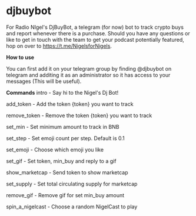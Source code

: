 # djbuybot
For Radio NIgel's DjBuyBot, a telegram (for now) bot to track crypto buys and report whenever there is a purchase. Should you have any questions or like to get in touch with the team to get your podcast potentially featured, hop on over to https://t.me/NigelsforNigels.

**How to use**

You can first add it on your telegram group by finding @djbuybot on telegram and additing it as an administrator so it has access to your messages (This will be useful).

**Commands**
intro - Say hi to the Nigel's Dj Bot!


add_token - Add the token {token} you want to track


remove_token - Remove the token {token} you want to track


set_min - Set minimum amount to track in BNB


set_step - Set emoji count per step. Default is 0.1


set_emoji - Choose which emoji you like


set_gif - Set token, min_buy and reply to a gif


show_marketcap - Send token to show marketcap


set_supply - Set total circulating supply for marketcap


remove_gif - Remove gif for set min_buy amount


spin_a_nigelcast - Choose a random NigelCast to play


